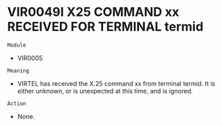 # VIR0049I X25 COMMAND xx RECEIVED FOR TERMINAL termid

`Module`
- VIR0005

`Meaning`
- VIRTEL has received the X.25 command xx from terminal termid. It is either unknown, or is unexpected at this time, and is ignored.

`Action`
- None.
